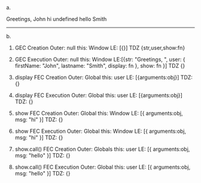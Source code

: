 a.

Greetings, John
hi undefined
hello Smith

---------------------------------------

b.

1. GEC Creation
Outer: null
this: Window
LE: [{}]
TDZ {str,user,show:fn}

2. GEC Execution
Outer: null
this: Window
LE:[{str: "Greetings, ", user: { firstName: "John", lastname: "Smith", display: fn }, show: fn }]
TDZ {}

3. display FEC Creation
Outer: Global
this: user
LE: [{arguments:obj}]
TDZ: {}

4. display FEC Execution
Outer: Global
this: user
LE: [{arguments:obj}]
TDZ: {}

5. show FEC Creation
Outer: Global
this: Window
LE: [{ arguments:obj, msg: "hi" }]
TDZ: {}

6. show FEC Execution
Outer: Global
this: Window
LE: [{ arguments:obj, msg: "hi" }]
TDZ: {}

7. show.call() FEC Creation
Outer: Globals
this: user
LE: [{ arguments:obj, msg: "hello" }]
TDZ: {}

8. show.call() FEC Execution
Outer: Global
this: user
LE: [{ arguments:obj, msg: "hello" }]
TDZ: {}